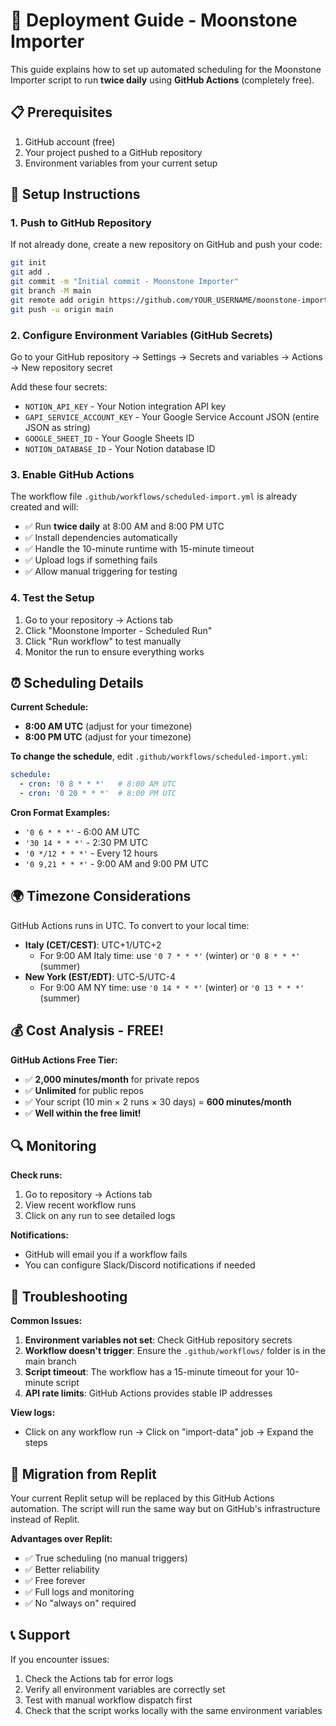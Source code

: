 # 🚀 Deployment Guide - Moonstone Importer

This guide explains how to set up automated scheduling for the Moonstone Importer script to run **twice daily** using **GitHub Actions** (completely free).

## 📋 Prerequisites

1. GitHub account (free)
2. Your project pushed to a GitHub repository
3. Environment variables from your current setup

## 🔧 Setup Instructions

### 1. Push to GitHub Repository

If not already done, create a new repository on GitHub and push your code:

```bash
git init
git add .
git commit -m "Initial commit - Moonstone Importer"
git branch -M main
git remote add origin https://github.com/YOUR_USERNAME/moonstone-importer.git
git push -u origin main
```

### 2. Configure Environment Variables (GitHub Secrets)

Go to your GitHub repository → Settings → Secrets and variables → Actions → New repository secret

Add these four secrets:

- `NOTION_API_KEY` - Your Notion integration API key
- `GAPI_SERVICE_ACCOUNT_KEY` - Your Google Service Account JSON (entire JSON as string)
- `GOOGLE_SHEET_ID` - Your Google Sheets ID
- `NOTION_DATABASE_ID` - Your Notion database ID

### 3. Enable GitHub Actions

The workflow file `.github/workflows/scheduled-import.yml` is already created and will:

- ✅ Run **twice daily** at 8:00 AM and 8:00 PM UTC
- ✅ Install dependencies automatically
- ✅ Handle the 10-minute runtime with 15-minute timeout
- ✅ Upload logs if something fails
- ✅ Allow manual triggering for testing

### 4. Test the Setup

1. Go to your repository → Actions tab
2. Click "Moonstone Importer - Scheduled Run"
3. Click "Run workflow" to test manually
4. Monitor the run to ensure everything works

## ⏰ Scheduling Details

**Current Schedule:**
- **8:00 AM UTC** (adjust for your timezone)
- **8:00 PM UTC** (adjust for your timezone)

**To change the schedule**, edit `.github/workflows/scheduled-import.yml`:
```yaml
schedule:
  - cron: '0 8 * * *'   # 8:00 AM UTC
  - cron: '0 20 * * *'  # 8:00 PM UTC
```

**Cron Format Examples:**
- `'0 6 * * *'` - 6:00 AM UTC
- `'30 14 * * *'` - 2:30 PM UTC
- `'0 */12 * * *'` - Every 12 hours
- `'0 9,21 * * *'` - 9:00 AM and 9:00 PM UTC

## 🌍 Timezone Considerations

GitHub Actions runs in UTC. To convert to your local time:

- **Italy (CET/CEST)**: UTC+1/UTC+2
  - For 9:00 AM Italy time: use `'0 7 * * *'` (winter) or `'0 8 * * *'` (summer)
- **New York (EST/EDT)**: UTC-5/UTC-4
  - For 9:00 AM NY time: use `'0 14 * * *'` (winter) or `'0 13 * * *'` (summer)

## 💰 Cost Analysis - FREE!

**GitHub Actions Free Tier:**
- ✅ **2,000 minutes/month** for private repos
- ✅ **Unlimited** for public repos
- ✅ Your script (10 min × 2 runs × 30 days) = **600 minutes/month**
- ✅ **Well within the free limit!**

## 🔍 Monitoring

**Check runs:**
1. Go to repository → Actions tab
2. View recent workflow runs
3. Click on any run to see detailed logs

**Notifications:**
- GitHub will email you if a workflow fails
- You can configure Slack/Discord notifications if needed

## 🚨 Troubleshooting

**Common Issues:**

1. **Environment variables not set**: Check GitHub repository secrets
2. **Workflow doesn't trigger**: Ensure the `.github/workflows/` folder is in the main branch
3. **Script timeout**: The workflow has a 15-minute timeout for your 10-minute script
4. **API rate limits**: GitHub Actions provides stable IP addresses

**View logs:**
- Click on any workflow run → Click on "import-data" job → Expand the steps

## 🔄 Migration from Replit

Your current Replit setup will be replaced by this GitHub Actions automation. The script will run the same way but on GitHub's infrastructure instead of Replit.

**Advantages over Replit:**
- ✅ True scheduling (no manual triggers)
- ✅ Better reliability
- ✅ Free forever
- ✅ Full logs and monitoring
- ✅ No "always on" required

## 📞 Support

If you encounter issues:
1. Check the Actions tab for error logs
2. Verify all environment variables are correctly set
3. Test with manual workflow dispatch first
4. Check that the script works locally with the same environment variables